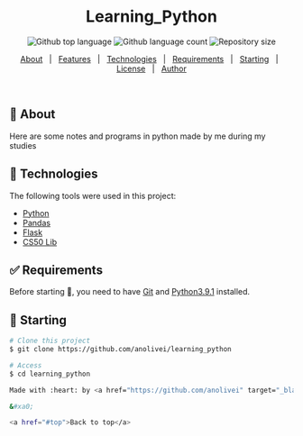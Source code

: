 <!-- <div align="center" id="top"> 
  <img src="./.github/app.gif" alt="Learning_Python" />

  &#xa0;

  <a href="https://learning_python.netlify.app">Demo</a>
</div> -->

<h1 align="center">Learning_Python</h1>

<p align="center">
  <img alt="Github top language" src="https://img.shields.io/github/languages/top/anolivei/learning_python?color=56BEB8">

  <img alt="Github language count" src="https://img.shields.io/github/languages/count/anolivei/learning_python?color=56BEB8">

  <img alt="Repository size" src="https://img.shields.io/github/repo-size/anolivei/learning_python?color=56BEB8">

  <!-- <img alt="License" src="https://img.shields.io/github/license/anolivei/learning_python?color=56BEB8"> -->

  <!-- <img alt="Github issues" src="https://img.shields.io/github/issues/{{YOUR_GITHUB_USERNAME}}/learning_python?color=56BEB8" /> -->

  <!-- <img alt="Github forks" src="https://img.shields.io/github/forks/{{YOUR_GITHUB_USERNAME}}/learning_python?color=56BEB8" /> -->

  <!-- <img alt="Github stars" src="https://img.shields.io/github/stars/{{YOUR_GITHUB_USERNAME}}/learning_python?color=56BEB8" /> -->
</p>

<!-- Status -->

<!-- <h4 align="center"> 
	🚧  Learning_Python 🚀 Under construction...  🚧
</h4> 

<hr> -->

<p align="center">
  <a href="#dart-about">About</a> &#xa0; | &#xa0; 
  <a href="#sparkles-features">Features</a> &#xa0; | &#xa0;
  <a href="#rocket-technologies">Technologies</a> &#xa0; | &#xa0;
  <a href="#white_check_mark-requirements">Requirements</a> &#xa0; | &#xa0;
  <a href="#checkered_flag-starting">Starting</a> &#xa0; | &#xa0;
  <a href="#memo-license">License</a> &#xa0; | &#xa0;
  <a href="https://github.com/{{YOUR_GITHUB_USERNAME}}" target="_blank">Author</a>
</p>

<br>

## :dart: About ##

Here are some notes and programs in python made by me during my studies

<!-- ## :sparkles: Features ##

:heavy_check_mark: Feature 1;\
:heavy_check_mark: Feature 2;\
:heavy_check_mark: Feature 3;-->

## :rocket: Technologies ##

The following tools were used in this project:

- [Python](https://www.python.org/)
- [Pandas](https://pandas.pydata.org/)
- [Flask](https://flask.palletsprojects.com/en/2.0.x/)
- [CS50 Lib](https://cs50.readthedocs.io/libraries/cs50/python/)

## :white_check_mark: Requirements ##

Before starting :checkered_flag:, you need to have [Git](https://git-scm.com) and [Python3.9.1](https://www.python.org/) installed.

## :checkered_flag: Starting ##

```bash
# Clone this project
$ git clone https://github.com/anolivei/learning_python

# Access
$ cd learning_python

Made with :heart: by <a href="https://github.com/anolivei" target="_blank">anolivei</a>

&#xa0;

<a href="#top">Back to top</a>
